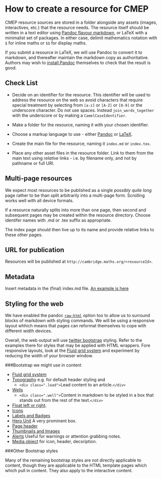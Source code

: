 How to create a resource for CMEP
=================================

CMEP resource sources are stored in a folder alongside any assets (images, interactives, etc.) that the resource needs. The resource itself should be written in a text editor using [Pandoc flavour markdown](http://johnmacfarlane.net/pandoc/README.html#pandocs-markdown), or LaTeX with a minimalist set of packages. In either case, delimit mathematics notation with `$` for inline maths or `$$` for display maths.

If you submit a resource in LaTeX, we will use Pandoc to convert it to markdown, and thereafter maintain the markdown copy as authoritative. Authors may wish to [install Pandoc](http://johnmacfarlane.net/pandoc/installing.html) themselves to check that the result is good.

Check List
----------

- Decide on an identifier for the resource. This identifier will be used
to address the resource on the web so avoid characters that require special treatment by selecting from `[a-z]` or `[A-Z]` or `[0-9]` or the underscore character. Do not use spaces. Instead `join_words_together` with the underscore or by making a `CamelCaseIdentifier`.

- Make a folder for the resource, naming it with your chosen identifier.

- Choose a markup language to use - either [Pandoc](http://johnmacfarlane.net/pandoc/) or [LaTeX](http://latex-project.org/guides/).

- Create the main file for the resource, naming it `index.md` or `index.tex`. 

- Place any other asset files in the resource folder. Link to them from the main text using _relative_ links - i.e. by filename only, and not by pathname or full URI.

Multi-page resources
--------------------

We expect most resources to be published as a single _possibly quite long_ page rather to be than split arbitrarily into a multi-page form. Scrolling works well with all device formats.

If a resource naturally splits into more than one page, then second and subsequent pages may be created within the resource directory. Choose identifer names with .md or .tex suffix as appropriate.

The index page should then live up to its name and provide relative links to these other pages.

URL for publication
-------------------

Resources will be published at 
`http://cambridge.maths.org/<resourceId>`.

Metadata
--------

Insert metadata in the (final) index.md file. [An example is here](index.md)

Styling for the web
-------------------

We have enabled the pandoc [`raw-html`](http://johnmacfarlane.net/pandoc/README.html#raw-html) option too to allow us to surround blocks of markdown with styling commands. We will be using a responsive layout whhich means that pages can reformat themselves to cope with different width devices.

Overall, the web output will use [twitter bootstrap](http://twitter.github.io/bootstrap/) styling. Refer to the examples there for styles that may be applied with HTML wrappers. Fore responsive layouts, look at the [Fluid grid system](http://twitter.github.io/bootstrap/scaffolding.html#fluidGridSystem) and experiment by reducing the width of your browser window.

###Bootstrap we might use in content

* [Fluid grid system](http://twitter.github.io/bootstrap/scaffolding.html#fluidGridSystem)
* [Typography](http://twitter.github.io/bootstrap/base-css.html#typography) e.g. for default header styling and 
  - `<div class=".lead">`Lead content to an article.`</div>`
* [Wells](http://twitter.github.io/bootstrap/components.html#misc)
  - `<div class=".well">`Content in markdown to be styled in a box that stands out from the rest of the text.`</div>`
* [Float left or right](http://twitter.github.io/bootstrap/components.html#misc). 
* [Icons](http://twitter.github.io/bootstrap/base-css.html#icons)
* [Labels and Badges](http://twitter.github.io/bootstrap/components.html#labels-badges)
* [Hero Unit](http://twitter.github.io/bootstrap/components.html#typography) A very prominent box.
* [Page header](http://twitter.github.io/bootstrap/components.html#typography)
* [Thumbnails and Images](http://twitter.github.io/bootstrap/components.html#thumbnails)
* [Alerts](http://twitter.github.io/bootstrap/components.html#alerts) Useful for warnings or attention grabbing notes.
* [Media object](http://twitter.github.io/bootstrap/components.html#media) for icon, header, decsription. 

###Other Bootstrap styles

Many of the remaining bootstrap styles are not directly applicable to content, though they are applicable to the HTML template pages which which pull in content. They also apply to the interactive content.
